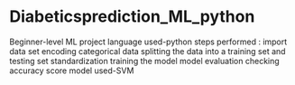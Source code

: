 # Diabeticsprediction_ML_python
Beginner-level ML project 
language used-python
steps performed :
import data set
encoding categorical data 
splitting the data into a training set and testing set
standardization
training the model
model evaluation
checking accuracy score
model used-SVM








